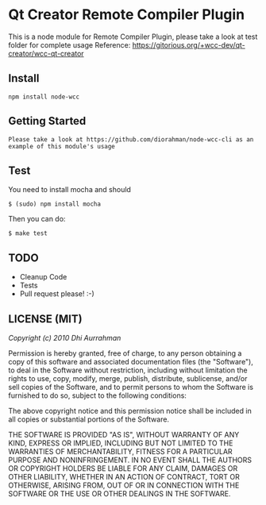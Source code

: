 Qt Creator Remote Compiler Plugin
===

This is a node module for Remote Compiler Plugin, please take a look at test folder for complete usage
Reference: https://gitorious.org/+wcc-dev/qt-creator/wcc-qt-creator

Install
---
    npm install node-wcc

Getting Started
---
	Please take a look at https://github.com/diorahman/node-wcc-cli as an example of this module's usage

Test
---
You need to install mocha and should

    $ (sudo) npm install mocha

Then you can do:

    $ make test

TODO 
---
* Cleanup Code
* Tests
* Pull request please! :-) 

LICENSE (MIT)
---

_Copyright (c) 2010 Dhi Aurrahman_

Permission is hereby granted, free of charge, to any person obtaining
a copy of this software and associated documentation files (the
"Software"), to deal in the Software without restriction, including
without limitation the rights to use, copy, modify, merge, publish,
distribute, sublicense, and/or sell copies of the Software, and to
permit persons to whom the Software is furnished to do so, subject to
the following conditions:

The above copyright notice and this permission notice shall be included
in all copies or substantial portions of the Software.

THE SOFTWARE IS PROVIDED "AS IS", WITHOUT WARRANTY OF ANY KIND,
EXPRESS OR IMPLIED, INCLUDING BUT NOT LIMITED TO THE WARRANTIES OF
MERCHANTABILITY, FITNESS FOR A PARTICULAR PURPOSE AND NONINFRINGEMENT.
IN NO EVENT SHALL THE AUTHORS OR COPYRIGHT HOLDERS BE LIABLE FOR ANY
CLAIM, DAMAGES OR OTHER LIABILITY, WHETHER IN AN ACTION OF CONTRACT,
TORT OR OTHERWISE, ARISING FROM, OUT OF OR IN CONNECTION WITH THE
SOFTWARE OR THE USE OR OTHER DEALINGS IN THE SOFTWARE.

